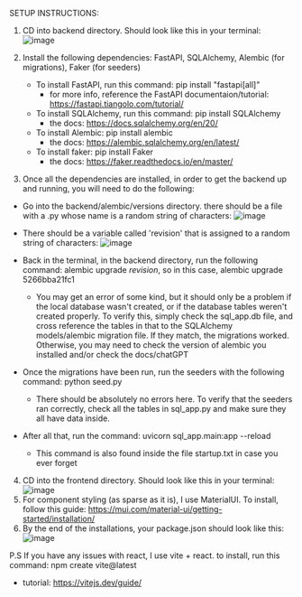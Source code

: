 SETUP INSTRUCTIONS:
1. CD into backend directory. Should look like this in your terminal:
 ![image](https://github.com/MarcGugg/Cyber_Project/assets/109707298/90ca9449-04c4-4c1b-9386-3c5528dc6a62)
2. Install the following dependencies: FastAPI, SQLAlchemy, Alembic (for migrations), Faker (for seeders)
   - To install FastAPI, run this command:
       pip install "fastapi[all]"
       - for more info, reference the FastAPI documentaion/tutorial: https://fastapi.tiangolo.com/tutorial/
   - To install SQLAlchemy, run this command:
       pip install SQLAlchemy
       - the docs: https://docs.sqlalchemy.org/en/20/
   - To install Alembic: pip install alembic
       - the docs: https://alembic.sqlalchemy.org/en/latest/
   - To install faker: pip install Faker
       - the docs: https://faker.readthedocs.io/en/master/

3. Once all the dependencies are installed, in order to get the backend up and running, you will need to do the following:
  - Go into the backend/alembic/versions directory. there should be a file with a .py whose name is a random string of characters:
    ![image](https://github.com/MarcGugg/Cyber_Project/assets/109707298/b8ffff02-4916-458a-94dd-0c0673e04030)
  - There should be a variable called 'revision' that is assigned to a random string of characters:
    ![image](https://github.com/MarcGugg/Cyber_Project/assets/109707298/4fddcf03-315c-4239-a004-1d262844d7ee)
  - Back in the terminal, in the backend directory, run the following command: alembic upgrade *revision*, so in this case, alembic upgrade 5266bba21fc1
    - You may get an error of some kind, but it should only be a problem if the local database wasn't created, or if the database tables weren't created properly.
      To verify this, simply check the sql_app.db file, and cross reference the tables in that to the SQLAlchemy models/alembic migration file. If they match, the migrations worked.
      Otherwise, you may need to check the version of alembic you installed and/or check the docs/chatGPT

  - Once the migrations have been run, run the seeders with the following command: python seed.py
      - There should be absolutely no errors here. To verify that the seeders ran correctly, check all the tables in sql_app.py and make sure they all have data inside.


  - After all that, run the command: uvicorn sql_app.main:app --reload
      - This command is also found inside the file startup.txt in case you ever forget








4. CD into the frontend directory. Should look like this in your terminal:
   ![image](https://github.com/MarcGugg/Cyber_Project/assets/109707298/1e817eb4-e715-4b47-8a20-46cc6b3a597e)
5. For component styling (as sparse as it is), I use MaterialUI. To install, follow this guide: https://mui.com/material-ui/getting-started/installation/
6. By the end of the installations, your package.json should look like this:
   ![image](https://github.com/MarcGugg/Cyber_Project/assets/109707298/1e2d7a3f-0bb9-4553-bbcb-2be0ff053a72)

P.S If you have any issues with react, I use vite + react. to install, run this command: npm create vite@latest
 - tutorial: https://vitejs.dev/guide/

